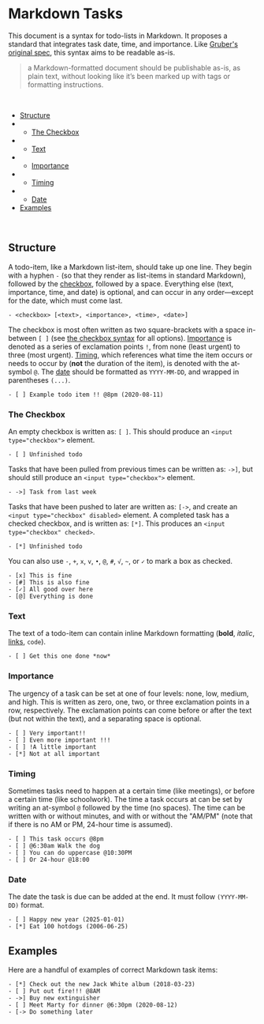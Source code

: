# Markdown Tasks

This document is a syntax for todo-lists in Markdown. It proposes a standard that integrates task date, time, and importance. Like [Gruber's original spec](https://daringfireball.net/projects/markdown/), this syntax aims to be readable as-is.
> a Markdown-formatted document should be publishable as-is, as plain text, without looking like it’s been marked up with tags or formatting instructions.

<br>

- [Structure](https://github.com/qjack001/Markdown-Tasks#structure)
- - [The Checkbox](https://github.com/qjack001/Markdown-Tasks#the-checkbox)
- - [Text](https://github.com/qjack001/Markdown-Tasks#text)
- - [Importance](https://github.com/qjack001/Markdown-Tasks#importance)
- - [Timing](https://github.com/qjack001/Markdown-Tasks#timing)
- - [Date](https://github.com/qjack001/Markdown-Tasks#date)
- [Examples](https://github.com/qjack001/Markdown-Tasks#examples)

<br>

## Structure

A todo-item, like a Markdown list-item, should take up one line. They begin with a hyphen `-` (so that they render as list-items in standard Markdown), followed by the [checkbox](https://github.com/qjack001/Markdown-Tasks#the-checkbox), followed by a space. Everything else (text, importance, time, and date) is optional, and can occur in any order—except for the date, which must come last.

```
- <checkbox> [<text>, <importance>, <time>, <date>]
```

The checkbox is most often written as two square-brackets with a space in-between `[ ]` (see [the checkbox syntax](https://github.com/qjack001/Markdown-Tasks#the-checkbox) for all options). [Importance](https://github.com/qjack001/Markdown-Tasks#importance) is denoted as a series of exclamation points `!`, from none (least urgent) to three (most urgent). [Timing](https://github.com/qjack001/Markdown-Tasks#timing), which references what time the item occurs or needs to occur by (**not** the duration of the item), is denoted with the at-symbol `@`. The [date](https://github.com/qjack001/Markdown-Tasks#date) should be formatted as `YYYY-MM-DD`, and wrapped in parentheses `(...)`.

```
- [ ] Example todo item !! @8pm (2020-08-11)
```

### The Checkbox

An empty checkbox is written as: `[ ]`. This should produce an `<input type="checkbox">` element.
```
- [ ] Unfinished todo
```
Tasks that have been pulled from previous times can be written as: `->]`, but should still produce an `<input type="checkbox">` element.
```
- ->] Task from last week
```
Tasks that have been pushed to later are written as: `[->`, and create an `<input type="checkbox" disabled>` element.
A completed task has a checked checkbox, and is written as: `[*]`. This produces an `<input type="checkbox" checked>`.
```
- [*] Unfinished todo
```
You can also use `-`, `+`, `x`, `v`, `•`, `@`, `#`, `√`, `~`, or `✓` to mark a box as checked.
```
- [x] This is fine
- [#] This is also fine
- [✓] All good over here
- [@] Everything is done
```

### Text

The text of a todo-item can contain inline Markdown formatting (**bold**, *italic*, [links](https://itty.bitty.site/#a.html/data:text/html;charset=utf-8;bxze64,XQAAAAIBAQAAAAAAAAAeCEUG0O+oKBdZ2an16qclPsVsLFhs2pzAN35/bHmc6Ddvq8IM4lbOVrZC5BW5l5dG325bCokrtxIjlYLBkr75n38PgebbjPKZcMZMotzv8FTXMx24PkQix6dfYYbsceNOzuogCV3U9EM/hoEJecoR5JILpdVhnqsFU0CH7kUqAL/rRZ0M+rIMqPgkg90WZTXTvAzvh2xq8/wt4efihibwnWzBfQLw5Q+S7K+g+Re4o9bUmdX1eM3wwH1WXf/wsQjA), `code`).
```
- [ ] Get this one done *now*
```

### Importance

The urgency of a task can be set at one of four levels: none, low, medium, and high. This is written as zero, one, two, or three exclamation points in a row, respectively. The exclamation points can come before or after the text (but not within the text), and a separating space is optional.
```
- [ ] Very important!!
- [ ] Even more important !!!
- [ ] !A little important
- [*] Not at all important
```

### Timing

Sometimes tasks need to happen at a certain time (like meetings), or before a certain time (like schoolwork). The time a task occurs at can be set by writing an at-symbol `@` followed by the time (no spaces). The time can be written with or without minutes, and with or without the "AM/PM" (note that if there is no AM or PM, 24-hour time is assumed).

```
- [ ] This task occurs @8pm
- [ ] @6:30am Walk the dog
- [ ] You can do uppercase @10:30PM
- [ ] Or 24-hour @18:00
```

### Date

The date the task is due can be added at the end. It must follow `(YYYY-MM-DD)` format.

```
- [ ] Happy new year (2025-01-01)
- [*] Eat 100 hotdogs (2006-06-25)
```

## Examples

Here are a handful of examples of correct Markdown task items:

```
- [*] Check out the new Jack White album (2018-03-23)
- [ ] Put out fire!!! @8AM
- ->] Buy new extinguisher
- [ ] Meet Marty for dinner @6:30pm (2020-08-12)
- [-> Do something later
```
